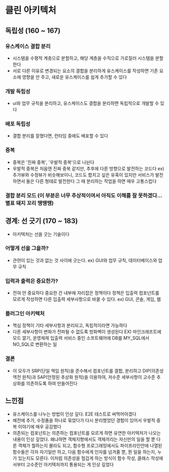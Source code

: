 # 클린 아키텍처

## 독립성 (160 ~ 167)

### 유스케이스 결합 분리

- 시스템을 수평적 계층으로 분할하고, 해당 계층을 수직으로 가로질러 시스템을 분할한다
- 서로 다른 이유로 변경되는 요소의 결합을 분리하게 유스케이스를 작성하면
  기존 요소에 영향을 안 주고, 새로운 유스케이스를 쉽게 추가할 수 있다

### 개발 독립성

- ui와 업무 규칙을 분리하고, 유스케이스도 결합을 분리하면 독립적으로 개발할 수 있다

### 배포 독립성

- 결합 분리를 잘했다면, 런타임 중에도 배포할 수 있다

### 중복

- 중복은 '진짜 중복', '우발적 중복'으로 나뉜다
- 우발적 중복은 처음엔 진짜 중복 같지만, 추후에 다른 방향으로 발전하는 코드다
  ex) 추가뷰와 수정뷰가 비슷해보이니, 코드도 합치고 싶은 유혹이 있지만
  서비스가 발전하면서 둘은 다른 형태로 발전한다
  그 때 분리하는 작업을 하면 매우 고통스럽다

### 결합 분리 모드 (이 부분은 너무 추상적이여서 아직도 이해를 잘 못하겠다... 별표 돼지 꼬리 땡땡땡)

## 경계: 선 긋기 (170 ~ 183)

- 아키텍처는 선을 긋는 기술이다

### 어떻게 선을 그을까?

- 관련이 있는 것과 없는 것 사이에 긋는다.
  ex) GUI와 업무 규칙, 데이터베이스와 업무 규칙

### 입력과 출력은 중요한가?

- 전혀 안 중요하다
  중요한 건 내부에 자리잡은 정책이다
  정책은 입출력 컴포넌트를 모르게 작성하면
  다른 입출력 세부사항으로 바꿀 수 있다.
  ex) GUI, 콘솔, 게임, 웹

### 플러그인 아키텍처

- 핵심 정책이 기타 세부사항과 분리되고, 독립적이라면 가능하다
- 다른 세부사항이 변화가 전파될 수 없도록 방화벽이 생성된다
  EX) 마인크래프트에 모드 깔기, 운영체제 입출력
  서비스 중인 소프트웨어에 DB를 MY_SQL에서 NO_SQL로 변환하는 일

### 결론

- 이 모두가 SRP(단일 책임 원칙)을 준수해서 컴포넌트를 결합, 분리하고
  DIP(의존성 역전 원칙)과 SAP(안정된 추상화 원칙)을 이용하여,
  저수준 세부사항이 고수준 추상화를 의존하도록 하여 만들어진다

## 느낀점

- 유스케이스를 나누는 방법이 인상 깊다. E2E 테스트로 써먹어야겠다
- 예전에 추가, 수정폼을 하나로 묶었다가 다시 분리했었던 경험이 있어서
  우발적 중복 이야기에 매우 공감했다
- 의존되는 컴포넌트는 의존하는 컴포넌트를 모르게 하면 유연한 아키텍처가 나오는 내용이 인상 깊었다.
  왜냐하면 객체지향에서도 객체끼리는 자신만의 일을 할 뿐 다른 객체가 뭘하는지 몰라도 되고,
  함수형 프로그래밍에서도 파이프라인안에 나열된 함수들은 각자 자기일만 하고,
  다음 함수에게 인자를 넘겨줄 뿐, 뭔 일을 하는지, 누가 있는지도 모른다.
  이처럼 의존성을 헐겁게 하는 방식이 함수 작성, 클래스 작성에서부터
  고수준인 아키텍처까지 통용되는 게 인상 깊었다
